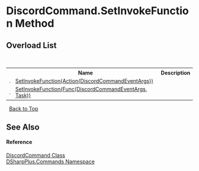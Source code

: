 # DiscordCommand.SetInvokeFunction Method 
 


## Overload List
&nbsp;<table><tr><th></th><th>Name</th><th>Description</th></tr><tr><td>![Public method](media/pubmethod.gif "Public method")</td><td><a href="ff5cd3ac-f188-6d31-99e7-da04ec2e219c">SetInvokeFunction(Action(DiscordCommandEventArgs))</a></td><td /></tr><tr><td>![Public method](media/pubmethod.gif "Public method")</td><td><a href="ce71e452-a79e-f4c1-e3c7-16b420c6a1d3">SetInvokeFunction(Func(DiscordCommandEventArgs, Task))</a></td><td /></tr></table>&nbsp;
<a href="#discordcommand.setinvokefunction-method">Back to Top</a>

## See Also


#### Reference
<a href="134e2355-3212-b6c0-d76a-fc66459fdcfe">DiscordCommand Class</a><br /><a href="fc38a4a5-4979-fd82-c5c3-f5d7b478e6e0">DSharpPlus.Commands Namespace</a><br />
